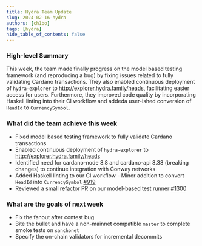 ```yaml
---
title: Hydra Team Update
slug: 2024-02-16-hydra
authors: [ch1bo]
tags: [hydra]
hide_table_of_contents: false
---
```


### High-level Summary

This week, the team made finally progress on the model based testing framework (and reproducing a bug) by fixing issues related to fully validating Cardano transactions. They also enabled continuous deployment of `hydra-explorer` to <http://explorer.hydra.family/heads>, facilitating easier access for users. Furthermore, they improved code quality by incorporating Haskell linting into their CI workflow and addeda user-ished conversion of `HeadId` to `CurrencySymbol`.

### What did the team achieve this week

- Fixed model based testing framework to fully validate Cardano transactions
- Enabled continuous deployment of `hydra-explorer` to <http://explorer.hydra.family/heads>
- Identified need for cardano-node 8.8 and cardano-api 8.38 (breaking changes) to continue integration with Conway networks
- Added Haskell linting to our CI workflow - Minor addition to convert `HeadId` into `CurrencySymbol` [\#919](https://github.com/input-output-hk/hydra/issues/919)
- Reviewed a small refactor PR on our model-based test runner [\#1300](https://github.com/input-output-hk/hydra/pull/1300)

### What are the goals of next week

- Fix the fanout after contest bug
- Bite the bullet and have a non-mainnet compatible `master` to complete smoke tests on `sanchonet`
- Specify the on-chain validators for incremental decommits
